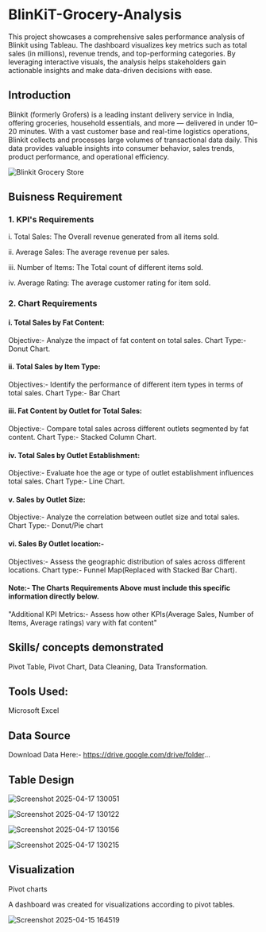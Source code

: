 # BlinKiT-Grocery-Analysis
This project showcases a comprehensive sales performance analysis of Blinkit using Tableau. The dashboard visualizes key metrics such as total sales (in millions), revenue trends, and top-performing categories. By leveraging interactive visuals, the analysis helps stakeholders gain actionable insights and make data-driven decisions with ease.

## Introduction
Blinkit (formerly Grofers) is a leading instant delivery service in India, offering groceries, household essentials, and more — delivered in under 10–20 minutes. With a vast customer base and real-time logistics operations, Blinkit collects and processes large volumes of transactional data daily. This data provides valuable insights into consumer behavior, sales trends, product performance, and operational efficiency.

![Blinkit Grocery Store](https://github.com/user-attachments/assets/30bebadd-669a-4a16-92c0-4bf947255149)

## Buisness Requirement

### 1. KPI's Requirements
i. Total Sales: The Overall revenue generated from all items sold.

ii. Average Sales: The average revenue per sales.

iii. Number of Items: The Total count of different items sold.

iv. Average Rating: The average customer rating for item sold.

### 2. Chart Requirements
#### i. Total Sales by Fat Content:
  Objective:- Analyze the impact of fat content on total sales.
  Chart Type:- Donut Chart.

#### ii. Total Sales by Item Type:
  Objectives:- Identify  the performance of different item types in terms of total sales.
  Chart Type:- Bar Chart

#### iii. Fat Content by Outlet for Total Sales:
  Objective:- Compare total sales across different outlets segmented by fat content.
  Chart Type:- Stacked Column Chart.

#### iv. Total Sales by Outlet Establishment:
  Objective:- Evaluate hoe the age or type of outlet establishment influences total sales.
  Chart Type:- Line Chart.

#### v. Sales by Outlet Size:
  Objective:- Analyze the correlation between outlet size and total sales.
  Chart Type:- Donut/Pie chart

#### vi. Sales By Outlet location:-
  Objectives:- Assess the geographic distribution of sales across different locations.
  Chart type:- Funnel Map(Replaced with Stacked Bar Chart).

#### Note:- The Charts Requirements Above must include this specific information directly below.
  "Additional KPI Metrics:- Assess how other KPIs(Average Sales, Number of Items, Average ratings) vary with fat content"

## Skills/ concepts demonstrated
Pivot Table, Pivot Chart, Data Cleaning, Data Transformation.

## Tools Used:
Microsoft Excel

## Data Source
Download Data Here:-  https://drive.google.com/drive/folder...

## Table Design

![Screenshot 2025-04-17 130051](https://github.com/user-attachments/assets/0e3791e1-a227-4afc-8ed7-9757630865fe)

![Screenshot 2025-04-17 130122](https://github.com/user-attachments/assets/d56882a5-a614-44ea-86e5-03761923a190)

![Screenshot 2025-04-17 130156](https://github.com/user-attachments/assets/2f8253e3-83f1-471b-9585-90ac6b7656ea)

![Screenshot 2025-04-17 130215](https://github.com/user-attachments/assets/30001bd8-9acd-4c18-8c4a-f334072920bd)

## Visualization
Pivot charts

A dashboard was created for visualizations according to pivot tables.

![Screenshot 2025-04-15 164519](https://github.com/user-attachments/assets/bb7cde13-f59d-4f54-afd6-9366b6bd0179)




